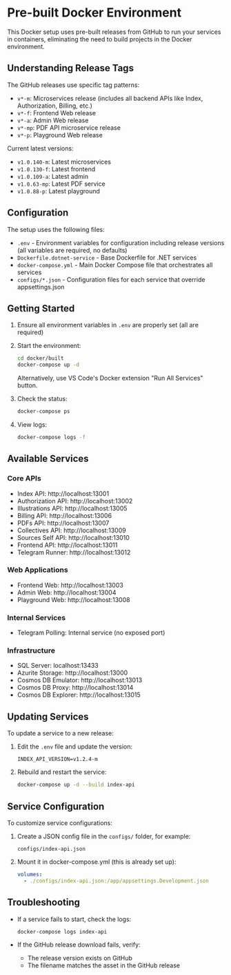 # Pre-built Docker Environment

This Docker setup uses pre-built releases from GitHub to run your services in containers, eliminating the need to build projects in the Docker environment.

## Understanding Release Tags

The GitHub releases use specific tag patterns:

- `v*-m`: Microservices release (includes all backend APIs like Index, Authorization, Billing, etc.)
- `v*-f`: Frontend Web release
- `v*-a`: Admin Web release
- `v*-mp`: PDF API microservice release
- `v*-p`: Playground Web release

Current latest versions:
- `v1.0.140-m`: Latest microservices
- `v1.0.130-f`: Latest frontend
- `v1.0.109-a`: Latest admin
- `v1.0.63-mp`: Latest PDF service
- `v1.0.88-p`: Latest playground

## Configuration

The setup uses the following files:

- `.env` - Environment variables for configuration including release versions (all variables are required, no defaults)
- `Dockerfile.dotnet-service` - Base Dockerfile for .NET services
- `docker-compose.yml` - Main Docker Compose file that orchestrates all services
- `configs/*.json` - Configuration files for each service that override appsettings.json

## Getting Started

1. Ensure all environment variables in `.env` are properly set (all are required)

2. Start the environment:
   ```bash
   cd docker/built
   docker-compose up -d
   ```
   
   Alternatively, use VS Code's Docker extension "Run All Services" button.

3. Check the status:
   ```bash
   docker-compose ps
   ```

4. View logs:
   ```bash
   docker-compose logs -f
   ```

## Available Services

### Core APIs
- Index API: http://localhost:13001
- Authorization API: http://localhost:13002
- Illustrations API: http://localhost:13005
- Billing API: http://localhost:13006
- PDFs API: http://localhost:13007
- Collectives API: http://localhost:13009
- Sources Self API: http://localhost:13010
- Frontend API: http://localhost:13011
- Telegram Runner: http://localhost:13012

### Web Applications
- Frontend Web: http://localhost:13003
- Admin Web: http://localhost:13004
- Playground Web: http://localhost:13008

### Internal Services
- Telegram Polling: Internal service (no exposed port)

### Infrastructure
- SQL Server: localhost:13433
- Azurite Storage: http://localhost:13000
- Cosmos DB Emulator: http://localhost:13013
- Cosmos DB Proxy: http://localhost:13014
- Cosmos DB Explorer: http://localhost:13015

## Updating Services

To update a service to a new release:

1. Edit the `.env` file and update the version:
   ```
   INDEX_API_VERSION=v1.2.4-m
   ```

2. Rebuild and restart the service:
   ```bash
   docker-compose up -d --build index-api
   ```

## Service Configuration

To customize service configurations:

1. Create a JSON config file in the `configs/` folder, for example:
   ```
   configs/index-api.json
   ```

2. Mount it in docker-compose.yml (this is already set up):
   ```yaml
   volumes:
     - ./configs/index-api.json:/app/appsettings.Development.json
   ```

## Troubleshooting

- If a service fails to start, check the logs:
  ```bash
  docker-compose logs index-api
  ```

- If the GitHub release download fails, verify:
  - The release version exists on GitHub
  - The filename matches the asset in the GitHub release 